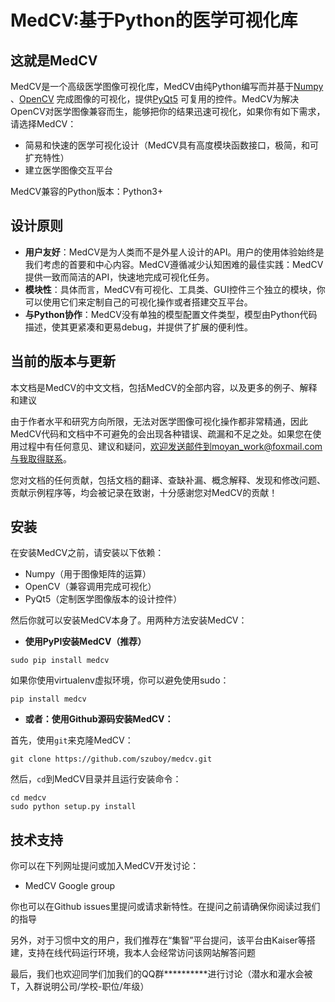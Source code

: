 # MedCV:基于Python的医学可视化库

## 这就是MedCV
MedCV是一个高级医学图像可视化库，MedCV由纯Python编写而并基于[Numpy](https://github.com/numpy/numpy) 、[OpenCV](https://github.com/opencv/opencv-python) 完成图像的可视化，提供[PyQt5](https://pypi.org/project/PyQt5/) 可复用的控件。MedCV为解决OpenCV对医学图像兼容而生，能够把你的结果迅速可视化，如果你有如下需求，请选择MedCV：

- 简易和快速的医学可视化设计（MedCV具有高度模块函数接口，极简，和可扩充特性）
- 建立医学图像交互平台

MedCV兼容的Python版本：Python3+

## 设计原则

- **用户友好**：MedCV是为人类而不是外星人设计的API。用户的使用体验始终是我们考虑的首要和中心内容。MedCV遵循减少认知困难的最佳实践：MedCV提供一致而简洁的API，快速地完成可视化任务。
- **模块性**：具体而言，MedCV有可视化、工具类、GUI控件三个独立的模块，你可以使用它们来定制自己的可视化操作或者搭建交互平台。
- **与Python协作**：MedCV没有单独的模型配置文件类型，模型由Python代码描述，使其更紧凑和更易debug，并提供了扩展的便利性。

## 当前的版本与更新

本文档是MedCV的中文文档，包括MedCV的全部内容，以及更多的例子、解释和建议

由于作者水平和研究方向所限，无法对医学图像可视化操作都非常精通，因此MedCV代码和文档中不可避免的会出现各种错误、疏漏和不足之处。如果您在使用过程中有任何意见、建议和疑问，欢迎发送邮件到moyan_work@foxmail.com与我取得联系。

您对文档的任何贡献，包括文档的翻译、查缺补漏、概念解释、发现和修改问题、贡献示例程序等，均会被记录在致谢，十分感谢您对MedCV的贡献！

## 安装

在安装MedCV之前，请安装以下依赖：
- Numpy（用于图像矩阵的运算）
- OpenCV（兼容调用完成可视化）
- PyQt5（定制医学图像版本的设计控件）

然后你就可以安装MedCV本身了。用两种方法安装MedCV：

- **使用PyPI安装MedCV（推荐）**
```
sudo pip install medcv
```
如果你使用virtualenv虚拟环境，你可以避免使用sudo：
```
pip install medcv
```

- **或者：使用Github源码安装MedCV：**

首先，使用```git```来克隆MedCV：
```
git clone https://github.com/szuboy/medcv.git
```
然后，```cd```到MedCV目录并且运行安装命令：
```
cd medcv
sudo python setup.py install
```

## 技术支持
你可以在下列网址提问或加入MedCV开发讨论：

- MedCV Google group

你也可以在Github issues里提问或请求新特性。在提问之前请确保你阅读过我们的指导

另外，对于习惯中文的用户，我们推荐在“集智”平台提问，该平台由Kaiser等搭建，支持在线代码运行环境，我本人会经常访问该网站解答问题

最后，我们也欢迎同学们加我们的QQ群**********进行讨论（潜水和灌水会被T，入群说明公司/学校-职位/年级）


